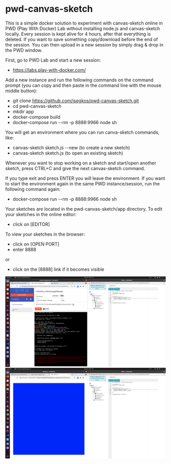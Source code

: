# pwd-canvas-sketch
This is a simple docker solution to experiment with canvas-sketch online in PWD (Play With Docker) Lab without installing node.js and canvas-sketch locally. Every session is kept alive for 4 hours, after that everything is deleted. If you want to save something copy/download before the end of the session. You can then upload in a new session by simply drag & drop in the PWD window.

First, go to PWD Lab and start a new session:
- https://labs.play-with-docker.com/

Add a new instance and run the following commands on the command prompt (you can copy and then paste in the command line with the mouse middle button):
- git clone https://github.com/isegkos/pwd-canvas-sketch.git
- cd pwd-canvas-sketch
- mkdir app
- docker-compose build
- docker-compose run --rm -p 8888:9966 node sh

You will get an environment where you can run canva-sketch commands, like:
- canvas-sketch sketch.js --new (to create a new sketch)
- canvas-sketch sketch.js (to open an existing sketch)

Whenever you want to stop working on a sketch and start/open another sketch, press CTRL+C and give the next canvas-sketch command. 

If you type exit and press ENTER you will leave the environment. If you want to start the environment again in the same PWD instance/session, run the following command again:
- docker-compose run --rm -p 8888:9966 node sh

Your sketches are located in the pwd-canvas-sketch/app directory. To edit your sketches in the online editor:
- click on [EDITOR]

To view your sketches in the browser:
- click on [OPEN PORT]
- enter 8888

or 
- click on the [8888] link if it becomes visible

![Screen shot: PWD & Editor](Screenshot%201.png)
![Screen shot: Sketch & Editor](Screenshot%202.png)

